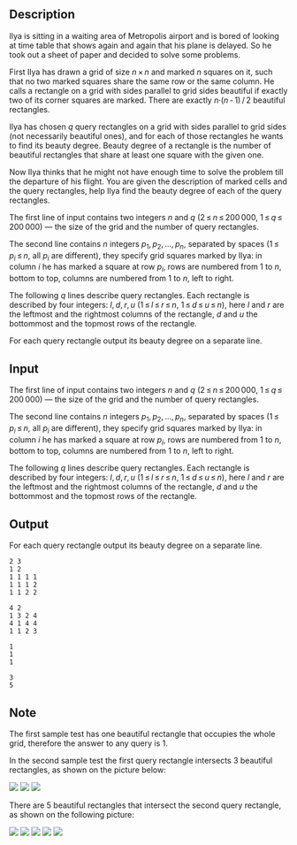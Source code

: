## Description

<div><p>Ilya is sitting in a waiting area of Metropolis airport and is bored of looking at time table that shows again and again that his plane is delayed. So he took out a sheet of paper and decided to solve some problems.</p><p>First Ilya has drawn a grid of size <span class="tex-span"><i>n</i> × <i>n</i></span> and marked <span class="tex-span"><i>n</i></span> squares on it, such that no two marked squares share the same row or the same column. He calls a rectangle on a grid with sides parallel to grid sides <span class="tex-font-style-it">beautiful</span> if exactly two of its corner squares are marked. There are exactly <span class="tex-span"><i>n</i>·(<i>n</i> - 1) / 2</span> beautiful rectangles.</p><p>Ilya has chosen <span class="tex-span"><i>q</i></span> query rectangles on a grid with sides parallel to grid sides (not necessarily beautiful ones), and for each of those rectangles he wants to find its <span class="tex-font-style-it">beauty degree</span>. Beauty degree of a rectangle is the number of beautiful rectangles that share at least one square with the given one.</p><p>Now Ilya thinks that he might not have enough time to solve the problem till the departure of his flight. You are given the description of marked cells and the query rectangles, help Ilya find the beauty degree of each of the query rectangles.</p></div><div class="input-specification"><p>The first line of input contains two integers <span class="tex-span"><i>n</i></span> and <span class="tex-span"><i>q</i></span> (<span class="tex-span">2 ≤ <i>n</i> ≤ 200 000</span>, <span class="tex-span">1 ≤ <i>q</i> ≤ 200 000</span>)&nbsp;— the size of the grid and the number of query rectangles.</p><p>The second line contains <span class="tex-span"><i>n</i></span> integers <span class="tex-span"><i>p</i><sub class="lower-index">1</sub>, <i>p</i><sub class="lower-index">2</sub>, ..., <i>p</i><sub class="lower-index"><i>n</i></sub></span>, separated by spaces (<span class="tex-span">1 ≤ <i>p</i><sub class="lower-index"><i>i</i></sub> ≤ <i>n</i></span>, all <span class="tex-span"><i>p</i><sub class="lower-index"><i>i</i></sub></span> are different), they specify grid squares marked by Ilya: in column <span class="tex-span"><i>i</i></span> he has marked a square at row <span class="tex-span"><i>p</i><sub class="lower-index"><i>i</i></sub></span>, rows are numbered from <span class="tex-span">1</span> to <span class="tex-span"><i>n</i></span>, bottom to top, columns are numbered from <span class="tex-span">1</span> to <span class="tex-span"><i>n</i></span>, left to right.</p><p>The following <span class="tex-span"><i>q</i></span> lines describe query rectangles. Each rectangle is described by four integers: <span class="tex-span"><i>l</i>, <i>d</i>, <i>r</i>, <i>u</i></span> (<span class="tex-span">1 ≤ <i>l</i> ≤ <i>r</i> ≤ <i>n</i></span>, <span class="tex-span">1 ≤ <i>d</i> ≤ <i>u</i> ≤ <i>n</i></span>), here <span class="tex-span"><i>l</i></span> and <span class="tex-span"><i>r</i></span> are the leftmost and the rightmost columns of the rectangle, <span class="tex-span"><i>d</i></span> and <span class="tex-span"><i>u</i></span> the bottommost and the topmost rows of the rectangle.</p></div><div class="output-specification"><p>For each query rectangle output its beauty degree on a separate line.</p></div>

## Input

<p>The first line of input contains two integers <span class="tex-span"><i>n</i></span> and <span class="tex-span"><i>q</i></span> (<span class="tex-span">2 ≤ <i>n</i> ≤ 200 000</span>, <span class="tex-span">1 ≤ <i>q</i> ≤ 200 000</span>)&nbsp;— the size of the grid and the number of query rectangles.</p><p>The second line contains <span class="tex-span"><i>n</i></span> integers <span class="tex-span"><i>p</i><sub class="lower-index">1</sub>, <i>p</i><sub class="lower-index">2</sub>, ..., <i>p</i><sub class="lower-index"><i>n</i></sub></span>, separated by spaces (<span class="tex-span">1 ≤ <i>p</i><sub class="lower-index"><i>i</i></sub> ≤ <i>n</i></span>, all <span class="tex-span"><i>p</i><sub class="lower-index"><i>i</i></sub></span> are different), they specify grid squares marked by Ilya: in column <span class="tex-span"><i>i</i></span> he has marked a square at row <span class="tex-span"><i>p</i><sub class="lower-index"><i>i</i></sub></span>, rows are numbered from <span class="tex-span">1</span> to <span class="tex-span"><i>n</i></span>, bottom to top, columns are numbered from <span class="tex-span">1</span> to <span class="tex-span"><i>n</i></span>, left to right.</p><p>The following <span class="tex-span"><i>q</i></span> lines describe query rectangles. Each rectangle is described by four integers: <span class="tex-span"><i>l</i>, <i>d</i>, <i>r</i>, <i>u</i></span> (<span class="tex-span">1 ≤ <i>l</i> ≤ <i>r</i> ≤ <i>n</i></span>, <span class="tex-span">1 ≤ <i>d</i> ≤ <i>u</i> ≤ <i>n</i></span>), here <span class="tex-span"><i>l</i></span> and <span class="tex-span"><i>r</i></span> are the leftmost and the rightmost columns of the rectangle, <span class="tex-span"><i>d</i></span> and <span class="tex-span"><i>u</i></span> the bottommost and the topmost rows of the rectangle.</p>

## Output

<p>For each query rectangle output its beauty degree on a separate line.</p>





```input1
2 3
1 2
1 1 1 1
1 1 1 2
1 1 2 2

```




```input2
4 2
1 3 2 4
4 1 4 4
1 1 2 3

```




```output1
1
1
1

```




```output2
3
5

```



## Note

<p>The first sample test has one beautiful rectangle that occupies the whole grid, therefore the answer to any query is 1.</p><p>In the second sample test the first query rectangle intersects 3 beautiful rectangles, as shown on the picture below:</p><p><img class="tex-graphics" src="file://9DD3gic1.png" style="max-width: 100.0%;max-height: 100.0%;"> <img class="tex-graphics" src="file://yYoZxahR.png" style="max-width: 100.0%;max-height: 100.0%;"> <img class="tex-graphics" src="file://3T4iqKwj.png" style="max-width: 100.0%;max-height: 100.0%;"></p><p>There are 5 beautiful rectangles that intersect the second query rectangle, as shown on the following picture:</p><p><img class="tex-graphics" src="file://iWmflHIY.png" style="max-width: 100.0%;max-height: 100.0%;"> <img class="tex-graphics" src="file://RMRJKsh8.png" style="max-width: 100.0%;max-height: 100.0%;"> <img class="tex-graphics" src="file://MDjABtqj.png" style="max-width: 100.0%;max-height: 100.0%;"> <img class="tex-graphics" src="file://1EUzSpIk.png" style="max-width: 100.0%;max-height: 100.0%;"> <img class="tex-graphics" src="file://Vl7XqYmr.png" style="max-width: 100.0%;max-height: 100.0%;"></p>
